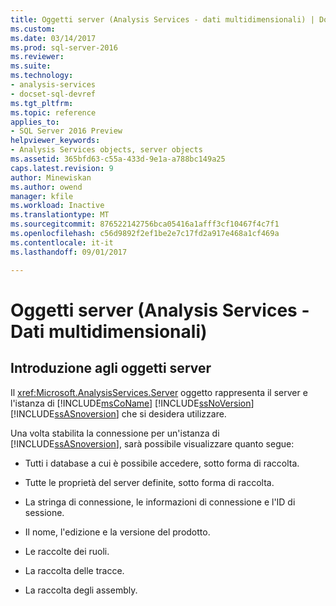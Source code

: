 ```yaml
---
title: Oggetti server (Analysis Services - dati multidimensionali) | Documenti Microsoft
ms.custom: 
ms.date: 03/14/2017
ms.prod: sql-server-2016
ms.reviewer: 
ms.suite: 
ms.technology:
- analysis-services
- docset-sql-devref
ms.tgt_pltfrm: 
ms.topic: reference
applies_to:
- SQL Server 2016 Preview
helpviewer_keywords:
- Analysis Services objects, server objects
ms.assetid: 365bfd63-c55a-433d-9e1a-a788bc149a25
caps.latest.revision: 9
author: Minewiskan
ms.author: owend
manager: kfile
ms.workload: Inactive
ms.translationtype: MT
ms.sourcegitcommit: 876522142756bca05416a1afff3cf10467f4c7f1
ms.openlocfilehash: c56d9892f2ef1be2e7c17fd2a917e468a1cf469a
ms.contentlocale: it-it
ms.lasthandoff: 09/01/2017

---
```

# <a name="server-objects-analysis-services---multidimensional-data"></a>Oggetti server (Analysis Services - Dati multidimensionali)
    
## <a name="introducing-server-objects"></a>Introduzione agli oggetti server  
 Il <xref:Microsoft.AnalysisServices.Server> oggetto rappresenta il server e l'istanza di [!INCLUDE[msCoName](../../../includes/msconame-md.md)] [!INCLUDE[ssNoVersion](../../../includes/ssnoversion-md.md)] [!INCLUDE[ssASnoversion](../../../includes/ssasnoversion-md.md)] che si desidera utilizzare.  
  
 Una volta stabilita la connessione per un'istanza di [!INCLUDE[ssASnoversion](../../../includes/ssasnoversion-md.md)], sarà possibile visualizzare quanto segue:  
  
-   Tutti i database a cui è possibile accedere, sotto forma di raccolta.  
  
-   Tutte le proprietà del server definite, sotto forma di raccolta.  
  
-   La stringa di connessione, le informazioni di connessione e l'ID di sessione.  
  
-   Il nome, l'edizione e la versione del prodotto.  
  
-   Le raccolte dei ruoli.  
  
-   La raccolta delle tracce.  
  
-   La raccolta degli assembly.  
  
  

